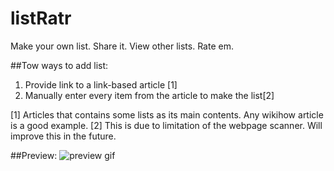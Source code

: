 # listRatr
Make your own list. Share it. View other lists. Rate em.

##Tow ways to add list:
1. Provide link to a link-based article [1]
2. Manually enter every item from the article to make the list[2]

[1] Articles that contains some lists as its main contents. Any wikihow article is a good example.
[2] This is due to limitation of the webpage scanner. Will improve this in the future.

##Preview:
![preview gif](https://raw.githubusercontent.com/imranariffin/lystr/master/img/preview.gif)
